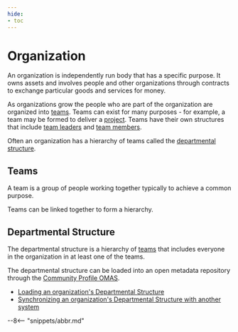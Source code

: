 ```yaml
---
hide:
- toc
---
```


<!-- SPDX-License-Identifier: CC-BY-4.0 -->
<!-- Copyright Contributors to the ODPi Egeria project. -->

# Organization

An organization is independently run body that has a specific purpose.
It owns assets and involves people and other organizations through contracts to
exchange particular goods and services
for money.

As organizations grow the people who are part of the organization are organized into [teams](#teams).
Teams can exist for many purposes - for example, a team may be formed to deliver a [project](project.md).
Teams have their own structures that include [team leaders](/concepts/person-role#team-leader) and [team members](/concepts/person-role#team-member).

Often an organization has a hierarchy of teams called the [departmental structure](#departmental-structure).

## Teams

A team is a group of people working together typically to achieve a common purpose.

Teams can be linked together to form a hierarchy.

## Departmental Structure

The departmental structure is a hierarchy of [teams](#teams) that includes everyone in
the organization in at least one of the teams.

The departmental structure can be loaded into an open metadata repository through the [Community Profile OMAS](/features/people-roles-organizations/overview).

* [Loading an organization's Departmental Structure](../../../community-profile/docs/scenarios/loading-departmental-structure.md)
* [Synchronizing an organization's Departmental Structure with another system](../../../community-profile/docs/scenarios/synchronizing-departmental-structure.md)


--8<-- "snippets/abbr.md"